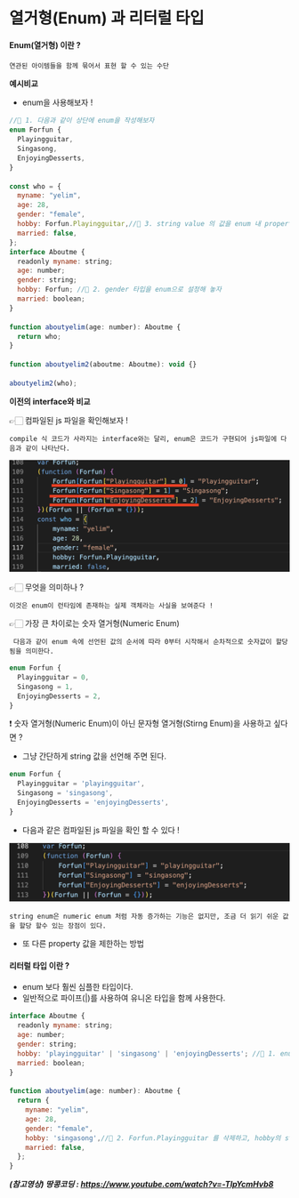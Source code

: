 # **열거형(Enum) 과 리터럴 타입**

#### **Enum(열거형) 이란 ?**

    연관된 아이템들을 함께 묶어서 표현 할 수 있는 수단

**예시비교**

- enum을 사용해보자 !

```js
//📌 1. 다음과 같이 상단에 enum을 작성해보자
enum Forfun {
  Playingguitar,
  Singasong,
  EnjoyingDesserts,
}

const who = {
  myname: "yelim",
  age: 28,
  gender: "female",
  hobby: Forfun.Playingguitar,//📌 3. string value 의 값을 enum 내 properties 로 바꿔주자
  married: false,
};
interface Aboutme {
  readonly myname: string;
  age: number;
  gender: string;
  hobby: Forfun; //📌 2. gender 타입을 enum으로 설정해 놓자
  married: boolean;
}

function aboutyelim(age: number): Aboutme {
  return who;
}

function aboutyelim2(aboutme: Aboutme): void {}

aboutyelim2(who);
```

**이전의 interface와 비교**

👉🏻 컴파일된 js 파일을 확인해보자 !

    compile 식 코드가 사라지는 interface와는 달리, enum은 코드가 구현되어 js파일에 다음과 같이 나타난다.

<img src="../img/006_1.png">

👉🏻 무엇을 의미하나 ?

    이것은 enum이 런타임에 존재하는 실제 객체라는 사실을 보여준다 !

👉🏻 가장 큰 차이로는 숫자 열거형(Numeric Enum)

     다음과 같이 enum 속에 선언된 값의 순서에 따라 0부터 시작해서 순차적으로 숫자값이 할당됨을 의미한다.

```js
enum Forfun {
  Playingguitar = 0,
  Singasong = 1,
  EnjoyingDesserts = 2,
}
```

❗️ 숫자 열거형(Numeric Enum)이 아닌 문자형 열거형(Stirng Enum)을 사용하고 싶다면 ?

- 그냥 간단하게 string 값을 선언해 주면 된다.

```js
enum Forfun {
  Playingguitar = 'playingguitar',
  Singasong = 'singasong',
  EnjoyingDesserts = 'enjoyingDesserts',
}
```

- 다음과 같은 컴파일된 js 파일을 확인 할 수 있다 !

<img src="../img/006_2.png">

    string enum은 numeric enum 처럼 자동 증가하는 기능은 없지만, 조금 더 읽기 쉬운 값을 할당 할수 있는 장점이 있다.

- 또 다른 property 값을 제한하는 방법

#### **리터럴 타입 이란 ?**

- enum 보다 훨씬 심플한 타입이다.
- 일반적으로 파이프(|)를 사용하여 유니온 타입을 함께 사용한다.

```js
interface Aboutme {
  readonly myname: string;
  age: number;
  gender: string;
  hobby: 'playingguitar' | 'singasong' | 'enjoyingDesserts'; //📌 1. enum type인 Forfun을 지워주고 문자열 + 파이프(string | )로 넣어준다.
  married: boolean;
}

function aboutyelim(age: number): Aboutme {
  return {
    myname: "yelim",
    age: 28,
    gender: "female",
    hobby: 'singasong',//📌 2. Forfun.Playingguitar 를 삭제하고, hobby의 string값을 넣어준다
    married: false,
  };
}

```

**_(참고영상) 땅콩코딩 : https://www.youtube.com/watch?v=-TlpYcmHvb8_**
